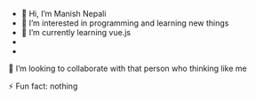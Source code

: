 - 👋 Hi, I’m Manish Nepali
- 👀 I’m interested in programming and learning new things
- 🌱 I’m currently learning vue.js
- 
-

<!---
nepmanisnepmanish is a ✨ special ✨ repository because its `README.md` (this file) appears on your GitHub profile.
You can click the Preview link to take a look at your changes.
--->💞️ I’m looking to collaborate with that person who thinking like me
 ⚡ Fun fact: nothing
